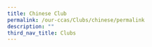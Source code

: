 ```yaml
---
title: Chinese Club
permalink: /our-ccas/Clubs/chinese/permalink
description: ""
third_nav_title: Clubs
---
```

